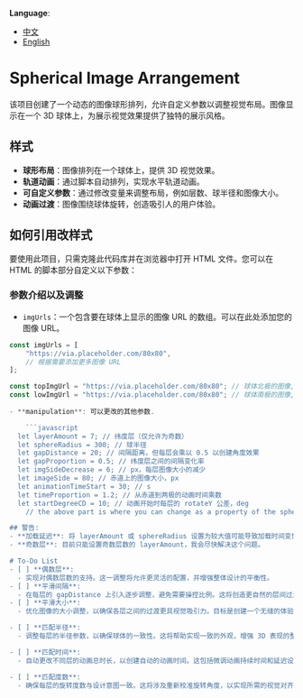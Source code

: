 **Language**: 
- [中文](README.zh.md)
- [English](README.md)

# Spherical Image Arrangement
该项目创建了一个动态的图像球形排列，允许自定义参数以调整视觉布局。图像显示在一个 3D 球体上，为展示视觉效果提供了独特的展示风格。

## 样式
- **球形布局**：图像排列在一个球体上，提供 3D 视觉效果。
- **轨道动画**：通过脚本自动排列，实现水平轨道动画。
- **可自定义参数**：通过修改变量来调整布局，例如层数、球半径和图像大小。
- **动画过渡**：图像围绕球体旋转，创造吸引人的用户体验。

## 如何引用改样式
要使用此项目，只需克隆此代码库并在浏览器中打开 HTML 文件。您可以在 HTML 的脚本部分自定义以下参数：

### 参数介绍以及调整
- `imgUrls`：一个包含要在球体上显示的图像 URL 的数组。可以在此处添加您的图像 URL。

```javascript
const imgUrls = [
    "https://via.placeholder.com/80x80",
    // 根据需要添加更多图像 URL
];

const topImgUrl = "https://via.placeholder.com/80x80"; // 球体北极的图像, 默认X轴旋转90°形成平铺
const lowImgUrl = "https://via.placeholder.com/80x80"; // 球体南极的图像, 默认X轴旋转90°形成平铺
  
- **manipulation**: 可以更改的其他参数.

    ```javascript
  let layerAmount = 7; // 纬度层（仅允许为奇数）
  let sphereRadius = 300; // 球半径
  let gapDistance = 20; // 间隔距离，但每层会乘以 0.5 以创建角度效果
  let gapProportion = 0.5; // 纬度层之间的间隔变化率
  let imgSideDecrease = 6; // px，每层图像大小的减少
  let imageSide = 80; // 赤道上的图像大小，px
  let animationTimeStart = 30; // s
  let timeProportion = 1.2; // 从赤道到两极的动画时间乘数
  let startDegreeCD = 10; // 动画开始时每层的 rotateY 公差，deg
    // the above part is where you can change as a property of the sphere.

## 警告:
- **加载延迟**: 将 layerAmount 或 sphereRadius 设置为较大值可能导致加载时间变慢。请谨慎调整这些参数以确保最佳性能。
- **奇数层**: 目前只能设置奇数层数的 layerAmount，我会尽快解决这个问题。

# To-Do List
- [ ] **偶数层**: 
  - 实现对偶数层数的支持。这一调整将允许更灵活的配置，并增强整体设计的平衡性。
- [ ] **平滑间隔**: 
  - 在每层的 gapDistance 上引入逐步调整，避免需要操控比例。这将创造更自然的层间过渡，改善视觉流畅度。
- [ ] **平滑大小**: 
  - 优化图像的大小调整，以确保各层之间的过渡更具视觉吸引力。目标是创建一个无缝的体验，使大小差异不那么明显。

- [ ] **匹配半径**: 
  - 调整每层的半径参数，以确保球体的一致性。这将帮助实现一致的外观，增强 3D 表现的整体美感。

- [ ] **匹配时间**: 
  - 自动更改不同层的动画总时长，以创建自动的动画时间。这包括微调动画持续时间和延迟设置，以增强过渡的流畅性。

- [ ] **匹配度数**: 
  - 确保每层的旋转度数与设计意图一致。这将涉及重新校准旋转角度，以实现所需的视觉对齐和对称性。

  
